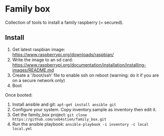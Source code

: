 Family box
==========

Collection of tools to install a family raspberry (= secured).


Install
-------
1. Get latest raspbian image: https://www.raspberrypi.org/downloads/raspbian/
2. Write the image to an sd card: https://www.raspberrypi.org/documentation/installation/installing-images/README.md
3. Create a '/boot/ssh' file to enable ssh on reboot (warning: do it if you are on a secure network only)
4. Boot

Once booted:
1. Install ansible and git: ```apt-get install ansible git```
2. Configure your system. Copy inventory.sample as inventory then edit it.
3. Get the family_box project: ```git clone https://github.com/seb4stien/family_box.git```
4. Run the ansible playbook: ```ansible-playbook -i inventory -c local local.yml```
